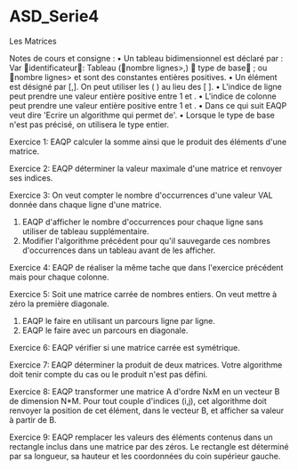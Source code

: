 # ASD_Serie4
Les Matrices

Notes de cours et consigne :
• Un tableau bidimensionnel est déclaré par :
Var identificateur: Tableau (nombre lignes>,<nombre colonnes>)  type de base ;
ou nombre lignes> et <nombre colonnes> sont des constantes entières positives.
• Un élément est désigné par <identificateur>[<indice ligne>,<indice colonne>]. On peut utiliser les ( ) au lieu des [ ].
• L'indice de ligne peut prendre une valeur entière positive entre 1 et <nombre lignes>.
• L'indice de colonne peut prendre une valeur entière positive entre 1 et <nombre colonnes>.
• Dans ce qui suit EAQP veut dire 'Ecrire un algorithme qui permet de'.
• Lorsque le type de base n'est pas précisé, on utilisera le type entier. 


Exercice 1:
EAQP calculer la somme ainsi que le produit des éléments d'une matrice.
 
Exercice 2:
EAQP déterminer la valeur maximale d'une matrice et renvoyer ses indices.

Exercice 3:
On veut compter le nombre d'occurrences d'une
valeur VAL donnée dans chaque ligne d'une
matrice. 
1. EAQP d'afficher le nombre d'occurrences pour
chaque ligne sans utiliser de tableau
supplémentaire.
2. Modifier l'algorithme précédent pour qu'il
sauvegarde ces nombres d'occurrences dans un
tableau avant de les afficher.

Exercice 4:
EAQP de réaliser la même tache que dans l'exercice précédent mais pour chaque colonne.

Exercice 5:
Soit une matrice carrée de nombres entiers. On veut mettre à zéro la première diagonale.
1. EAQP le faire en utilisant un parcours ligne par
ligne.
2. EAQP le faire avec un parcours en diagonale.

Exercice 6:
EAQP vérifier si une matrice carrée est symétrique.

Exercice 7:
EAQP déterminer la produit de deux matrices. Votre algorithme doit tenir compte du cas ou le produit n'est pas défini.

Exercice 8:
EAQP transformer une matrice A d'ordre NxM en un vecteur B de dimension N*M.  Pour tout couple d'indices (i,j), 
cet algorithme doit renvoyer la position de cet élément, dans le vecteur B, et afficher sa valeur à partir de B.

Exercice 9:
EAQP remplacer les valeurs des éléments contenus dans un rectangle inclus dans une matrice par des zéros. 
Le rectangle est déterminé par sa longueur, sa hauteur et les coordonnées du coin supérieur gauche.
